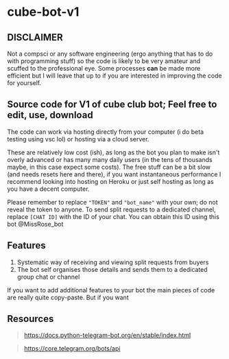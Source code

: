 # cube-bot-v1

## DISCLAIMER
Not a compsci or any software engineering (ergo anything that has to do with programming stuff) so the code is likely to be very amateur and scuffed to the professional eye. Some processes **can** be made more efficient but I will leave that up to if you are interested in improving the code for yourself.

## Source code for V1 of cube club bot; Feel free to edit, use, download 
The code can work via hosting directly from your computer (i do beta testing using vsc lol) or hosting via a cloud server.

These are relatively low cost (ish), as long as the bot you plan to make isn't overly advanced or has many many daily users (in the tens of thousands maybe, in this case expect some costs). 
The free stuff can be a bit slow (and needs resets here and there), if you want instantaneous performance I recommend looking into hosting on Heroku or just self hosting as long as you have a decent computer.

Please remember to replace `"TOKEN"` and `"bot_name"` with your own; do not reveal the token to anyone.
To send split requests to a dedicated channel, replace `[CHAT ID]` with the ID of your chat. You can obtain this ID using this bot @MissRose_bot

## Features
1. Systematic way of receiving and viewing split requests from buyers
2. The bot self organises those details and sends them to a dedicated group chat or channel

If you want to add additional features to your bot the main pieces of code are really quite copy-paste. But if you want 

## Resources

> https://docs.python-telegram-bot.org/en/stable/index.html 

> https://core.telegram.org/bots/api
